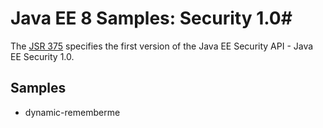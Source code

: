 # Java EE 8 Samples: Security 1.0#

The [JSR 375](https://jcp.org/en/jsr/detail?id=375) specifies the first version of the Java EE Security API - Java EE Security 1.0. 

## Samples ##

 - dynamic-rememberme


